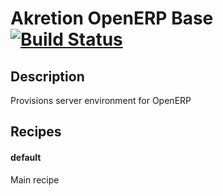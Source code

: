 # <a name="title"></a> Akretion OpenERP Base [![Build Status](https://secure.travis-ci.org/akretion/ak-openerp-base.png?branch=master)](http://travis-ci.org/akretion/ak-openerp-base)

## <a name="description"></a> Description

Provisions server environment for OpenERP

## Recipes

#### default

Main recipe
